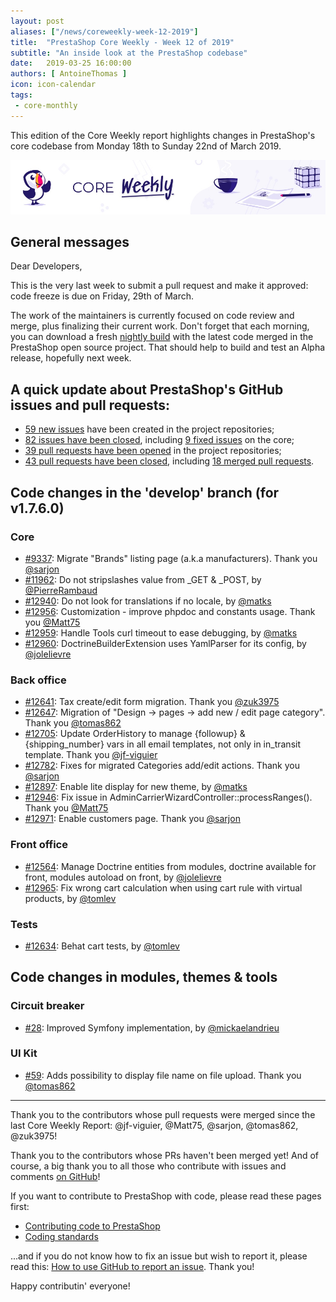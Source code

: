 ```yaml
---
layout: post
aliases: ["/news/coreweekly-week-12-2019"]
title:  "PrestaShop Core Weekly - Week 12 of 2019"
subtitle: "An inside look at the PrestaShop codebase"
date:   2019-03-25 16:00:00
authors: [ AntoineThomas ]
icon: icon-calendar
tags:
 - core-monthly
---
```


This edition of the Core Weekly report highlights changes in PrestaShop's core codebase from Monday 18th to Sunday 22nd of March 2019.

![Core Weekly banner](/assets/images/2018/12/banner-core-weekly.jpg)


## General messages

Dear Developers,

This is the very last week to submit a pull request and make it approved: code freeze is due on Friday, 29th of March.

The work of the maintainers is currently focused on code review and merge, plus finalizing their current work. Don't forget that each morning, you can download a fresh [nightly build](https://nightly.prestashop.com/) with the latest code merged in the PrestaShop open source project. That should help to build and test an Alpha release, hopefully next week.


## A quick update about PrestaShop's GitHub issues and pull requests:

- [59 new issues](https://github.com/search?q=org%3APrestaShop+is%3Apublic++-repo%3Aprestashop%2Fprestashop.github.io++is%3Aissue+created%3A2019-03-18..2019-03-24) have been created in the project repositories;
- [82 issues have been closed](https://github.com/search?q=org%3APrestaShop+is%3Apublic++-repo%3Aprestashop%2Fprestashop.github.io++is%3Aissue+closed%3A2019-03-18..2019-03-24), including [9 fixed issues](https://github.com/search?q=org%3APrestaShop+is%3Apublic++-repo%3Aprestashop%2Fprestashop.github.io++is%3Aissue+label%3Afixed+closed%3A2019-03-18..2019-03-24) on the core;
- [39 pull requests have been opened](https://github.com/search?q=org%3APrestaShop+is%3Apublic++-repo%3Aprestashop%2Fprestashop.github.io++is%3Apr+created%3A2019-03-18..2019-03-24) in the project repositories;
- [43 pull requests have been closed](https://github.com/search?q=org%3APrestaShop+is%3Apublic++-repo%3Aprestashop%2Fprestashop.github.io++is%3Apr+closed%3A2019-03-18..2019-03-24), including [18 merged pull requests](https://github.com/search?q=org%3APrestaShop+is%3Apublic++-repo%3Aprestashop%2Fprestashop.github.io++is%3Apr+merged%3A2019-03-18..2019-03-24).


## Code changes in the 'develop' branch (for v1.7.6.0)

### Core

* [#9337](https://github.com/PrestaShop/PrestaShop/pull/9337): Migrate "Brands" listing page (a.k.a manufacturers). Thank you [@sarjon](https://github.com/sarjon)
* [#11962](https://github.com/PrestaShop/PrestaShop/pull/11962): Do not stripslashes value from _GET & _POST, by [@PierreRambaud](https://github.com/PierreRambaud)
* [#12940](https://github.com/PrestaShop/PrestaShop/pull/12940): Do not look for translations if no locale, by [@matks](https://github.com/matks)
* [#12956](https://github.com/PrestaShop/PrestaShop/pull/12956): Customization - improve phpdoc and constants usage. Thank you [@Matt75](https://github.com/Matt75)
* [#12959](https://github.com/PrestaShop/PrestaShop/pull/12959): Handle Tools curl timeout to ease debugging, by [@matks](https://github.com/matks)
* [#12960](https://github.com/PrestaShop/PrestaShop/pull/12960): DoctrineBuilderExtension uses YamlParser for its config, by [@jolelievre](https://github.com/jolelievre)


### Back office

* [#12641](https://github.com/PrestaShop/PrestaShop/pull/12641): Tax create/edit form migration. Thank you [@zuk3975](https://github.com/zuk3975)
* [#12647](https://github.com/PrestaShop/PrestaShop/pull/12647): Migration of "Design -> pages -> add new / edit page category". Thank you [@tomas862](https://github.com/tomas862)
* [#12705](https://github.com/PrestaShop/PrestaShop/pull/12705): Update OrderHistory to manage {followup} & {shipping_number} vars in all email templates, not only in in_transit template. Thank you [@jf-viguier](https://github.com/jf-viguier)
* [#12782](https://github.com/PrestaShop/PrestaShop/pull/12782): Fixes for migrated Categories add/edit actions. Thank you [@sarjon](https://github.com/sarjon)
* [#12897](https://github.com/PrestaShop/PrestaShop/pull/12897): Enable lite display for new theme, by [@matks](https://github.com/matks)
* [#12946](https://github.com/PrestaShop/PrestaShop/pull/12946): Fix issue in AdminCarrierWizardController::processRanges(). Thank you [@Matt75](https://github.com/Matt75)
* [#12971](https://github.com/PrestaShop/PrestaShop/pull/12971): Enable customers page. Thank you [@sarjon](https://github.com/sarjon)


### Front office

* [#12564](https://github.com/PrestaShop/PrestaShop/pull/12564): Manage Doctrine entities from modules, doctrine available for front, modules autoload on front, by [@jolelievre](https://github.com/jolelievre)
* [#12965](https://github.com/PrestaShop/PrestaShop/pull/12965): Fix wrong cart calculation when using cart rule with virtual products, by [@tomlev](https://github.com/tomlev)


### Tests

* [#12634](https://github.com/PrestaShop/PrestaShop/pull/12634): Behat cart tests, by [@tomlev](https://github.com/tomlev)


## Code changes in modules, themes & tools

### Circuit breaker

* [#28](https://github.com/PrestaShop/circuit-breaker/pull/28): Improved Symfony implementation, by [@mickaelandrieu](https://github.com/mickaelandrieu)


### UI Kit

* [#59](https://github.com/PrestaShop/prestashop-ui-kit/pull/59): Adds possibility to display file name on file upload. Thank you [@tomas862](https://github.com/tomas862)


<hr />

Thank you to the contributors whose pull requests were merged since the last Core Weekly Report: @jf-viguier, @Matt75, @sarjon, @tomas862, @zuk3975!

Thank you to the contributors whose PRs haven't been merged yet! And of course, a big thank you to all those who contribute with issues and comments [on GitHub](https://github.com/PrestaShop/PrestaShop)!

If you want to contribute to PrestaShop with code, please read these pages first:

 * [Contributing code to PrestaShop](https://devdocs.prestashop.com/1.7/contribute/contribution-guidelines/)
 * [Coding standards](https://devdocs.prestashop.com/1.7/development/coding-standards/)

...and if you do not know how to fix an issue but wish to report it, please read this: [How to use GitHub to report an issue](https://devdocs.prestashop.com/1.7/contribute/contribute-reporting-issues/). Thank you!

Happy contributin' everyone!
